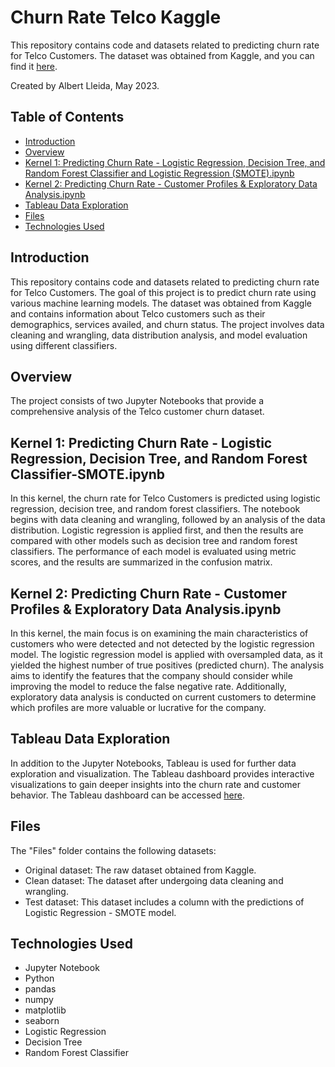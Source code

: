 # Churn Rate Telco Kaggle

This repository contains code and datasets related to predicting churn rate for Telco Customers. The dataset was obtained from Kaggle, and you can find it [here](https://www.kaggle.com/datasets/blastchar/telco-customer-churn).

Created by Albert Lleida, May 2023.

## Table of Contents
- [Introduction](#introduction)
- [Overview](#overview)
- [Kernel 1: Predicting Churn Rate - Logistic Regression, Decision Tree, and Random Forest Classifier and Logistic Regression (SMOTE).ipynb](#kernel-1-predicting-churn-rate---logistic-regression-decision-tree-and-random-forest-classifier-smoteipynb)
- [Kernel 2: Predicting Churn Rate - Customer Profiles & Exploratory Data Analysis.ipynb](#kernel-2-predicting-churn-rate---customer-profiles--exploratory-data-analysisipynb)
- [Tableau Data Exploration](#tableau-data-exploration)
- [Files](#files)
- [Technologies Used](#technologies-used)

## Introduction
This repository contains code and datasets related to predicting churn rate for Telco Customers. The goal of this project is to predict churn rate using various machine learning models. The dataset was obtained from Kaggle and contains information about Telco customers such as their demographics, services availed, and churn status. The project involves data cleaning and wrangling, data distribution analysis, and model evaluation using different classifiers.

## Overview
The project consists of two Jupyter Notebooks that provide a comprehensive analysis of the Telco customer churn dataset.

## Kernel 1: Predicting Churn Rate - Logistic Regression, Decision Tree, and Random Forest Classifier-SMOTE.ipynb
In this kernel, the churn rate for Telco Customers is predicted using logistic regression, decision tree, and random forest classifiers. The notebook begins with data cleaning and wrangling, followed by an analysis of the data distribution. Logistic regression is applied first, and then the results are compared with other models such as decision tree and random forest classifiers. The performance of each model is evaluated using metric scores, and the results are summarized in the confusion matrix.

## Kernel 2: Predicting Churn Rate - Customer Profiles & Exploratory Data Analysis.ipynb
In this kernel, the main focus is on examining the main characteristics of customers who were detected and not detected by the logistic regression model. The logistic regression model is applied with oversampled data, as it yielded the highest number of true positives (predicted churn). The analysis aims to identify the features that the company should consider while improving the model to reduce the false negative rate. Additionally, exploratory data analysis is conducted on current customers to determine which profiles are more valuable or lucrative for the company.

## Tableau Data Exploration
In addition to the Jupyter Notebooks, Tableau is used for further data exploration and visualization. The Tableau dashboard provides interactive visualizations to gain deeper insights into the churn rate and customer behavior. The Tableau dashboard can be accessed [here](https://public.tableau.com/app/profile/albert1030/viz/ChurnRate_16839185900520/Historia1?publish=yes).

## Files
The "Files" folder contains the following datasets:
- Original dataset: The raw dataset obtained from Kaggle.
- Clean dataset: The dataset after undergoing data cleaning and wrangling.
- Test dataset: This dataset includes a column with the predictions of Logistic Regression - SMOTE model.

## Technologies Used
- Jupyter Notebook
- Python
- pandas
- numpy
- matplotlib
- seaborn
- Logistic Regression
- Decision Tree
- Random Forest Classifier
